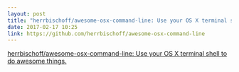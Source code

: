 ```yaml
---
layout: post
title: "herrbischoff/awesome-osx-command-line: Use your OS X terminal shell to do awesome things."
date: 2017-02-17 10:25
link: https://github.com/herrbischoff/awesome-osx-command-line
---
```


[herrbischoff/awesome-osx-command-line: Use your OS X terminal shell to do awesome things.](https://github.com/herrbischoff/awesome-osx-command-line)

> 

